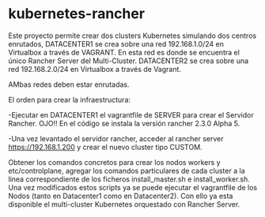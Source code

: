 # kubernetes-rancher
Este proyecto permite crear dos clusters Kubernetes simulando dos centros enrutados, DATACENTER1 se crea sobre una red 192.168.1.0/24 en Virtualbox a través de VAGRANT. En esta red es donde se encuentra el único Rancher Server del Multi-Cluster.
DATACENTER2 se crea sobre una red 192.168.2.0/24 en Virtualbox a través de Vagrant.

AMbas redes deben estar enrutadas.

El orden para crear la infraestructura:

-Ejecutar en DATACENTER1 el vagrantfile de SERVER para crear el Servidor Rancher. OJO!! En el código se instala la versión rancher 2.3.0 Alpha 5.

-Una vez levantado el servidor rancher, acceder al rancher server https://192.168.1.200 y crear el nuevo cluster tipo CUSTOM.

Obtener los comandos concretos para crear los nodos workers y etc/controlplane, agregar los comandos particulares de cada cluster a la linea correspondiente de los ficheros install_master.sh e install_worker.sh. Una vez modificados estos scripts ya se puede ejecutar el vagrantfile de los Nodos (tanto en Datacenter1 como en Datacenter2). Con ello ya esta disponible el multi-cluster Kubernetes orquestado con Rancher Server.

